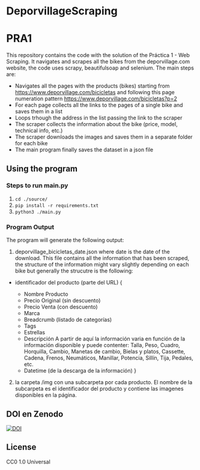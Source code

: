 # DeporvillageScraping
# PRA1
This repository contains the code with the solution of the Práctica 1 - Web Scraping.
It navigates and scrapes all the bikes from the deporvillage.com website, the code uses scrapy, beautifulsoap and selenium.
The main steps are:

* Navigates all the pages with the products (bikes) starting from https://www.deporvillage.com/bicicletas and following this page numeration pattern https://www.deporvillage.com/bicicletas?p=2
* For each page collects all the links to the pages of a single bike and saves them in a list
* Loops trhough the address in the list passing the link to the scraper
* The scraper collects the information about the bike (price, model, technical info, etc.)
* The scraper downloads the images and saves them in a separate folder for each bike
* The main program finally saves the dataset in a json file

## Using the program
### Steps to run main.py

1. ```cd ./source/```
2. ```pip install -r requirements.txt```
3. ```python3 ./main.py```

### Program Output
The program will generate the following output:
1. deporvillage_bicicletas_date.json where date is the date of the download.
This file contains all the information that has been scraped, the structure of the information might vary slightly depending on each bike but generally the strucutre is the following:
+ identificador del producto (parte del URL) {

	+ Nombre Producto
	+ Precio Original (sin descuento)
	+ Precio Venta (con descuento)
	+ Marca
	+ Breadcrumb (listado de categorías)
	+ Tags
	+ Estrellas
	+ Descripción
	A partir de aquí la información varia en función de la información disponible y puede contenter: Talla, Peso, Cuadro, Horquilla, Cambio, Manetas de cambio, Bielas y platos, Cassette, Cadena, Frenos, Neumáticos, Manillar, Potencia, Sillín, Tija, Pedales, etc.
	+ Datetime (de la descarga de la información)
}
2. la carpeta /img con una subcarpeta por cada producto.
El nombre de la subcarpeta es el identificador del producto y contiene las imagenes disponibles en la página.

## DOI en Zenodo

[![DOI](https://zenodo.org/badge/DOI/10.5281/zenodo.7855025.svg)](https://doi.org/10.5281/zenodo.7855025)


## License

CC0 1.0 Universal

